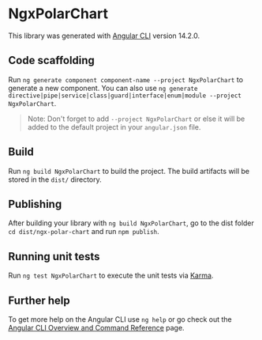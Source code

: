 # NgxPolarChart

This library was generated with [Angular CLI](https://github.com/angular/angular-cli) version 14.2.0.

## Code scaffolding

Run `ng generate component component-name --project NgxPolarChart` to generate a new component. You can also use `ng generate directive|pipe|service|class|guard|interface|enum|module --project NgxPolarChart`.
> Note: Don't forget to add `--project NgxPolarChart` or else it will be added to the default project in your `angular.json` file. 

## Build

Run `ng build NgxPolarChart` to build the project. The build artifacts will be stored in the `dist/` directory.

## Publishing

After building your library with `ng build NgxPolarChart`, go to the dist folder `cd dist/ngx-polar-chart` and run `npm publish`.

## Running unit tests

Run `ng test NgxPolarChart` to execute the unit tests via [Karma](https://karma-runner.github.io).

## Further help

To get more help on the Angular CLI use `ng help` or go check out the [Angular CLI Overview and Command Reference](https://angular.io/cli) page.
